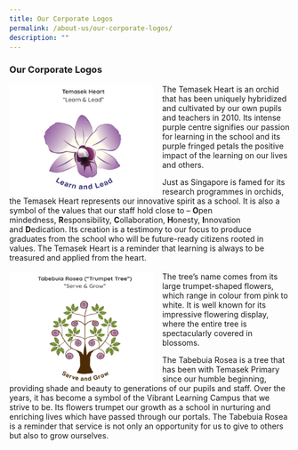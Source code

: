 ```yaml
---
title: Our Corporate Logos
permalink: /about-us/our-corporate-logos/
description: ""
---
```

### Our Corporate Logos

<img src="/images/corplogo1.png" style="width:260px;height:200px;margin-right:15px;" align = "left"> The Temasek Heart is an orchid that has been uniquely hybridized and cultivated by our own pupils and teachers in 2010. Its intense purple centre signifies our passion for learning in the school and its purple fringed petals the positive impact of the learning on our lives and others.  
  

Just as Singapore is famed for its research programmes in orchids, the Temasek Heart represents our innovative spirit as a school. It is also a symbol of the values that our staff hold close to – **O**pen mindedness, **R**esponsibility, **C**ollaboration, **H**onesty, **I**nnovation and **D**edication. Its creation is a testimony to our focus to produce graduates from the school who will be future-ready citizens rooted in values. The Temasek Heart is a reminder that learning is always to be treasured and applied from the heart.
<br><br>
<img src="/images/corplogo2.png" style="width:260px;height:200px;margin-right:15px;" align = "left"> The tree’s name comes from its large trumpet-shaped flowers, which range in colour from pink to white. It is well known for its impressive flowering display, where the entire tree is spectacularly covered in blossoms.  
  
  

The Tabebuia Rosea is a tree that has been with Temasek Primary since our humble beginning, providing shade and beauty to generations of our pupils and staff. Over the years, it has become a symbol of the Vibrant Learning Campus that we strive to be. Its flowers trumpet our growth as a school in nurturing and enriching lives which have passed through our portals. The Tabebuia Rosea is a reminder that service is not only an opportunity for us to give to others but also to grow ourselves.